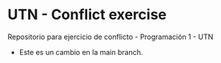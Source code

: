 # UTN - Conflict exercise 
Repositorio para ejercicio de conflicto - Programación 1 - UTN

- Este es un cambio en la main branch.

